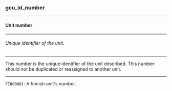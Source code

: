### gcu_id_number



------
#### Unit number



------
###### Unique identifier of the unit.



------
This number is the unique identifier of the unit described.  This number should not be duplicated or reassigned to another unit.



------
`FIN00001`: A finnish unit's number.